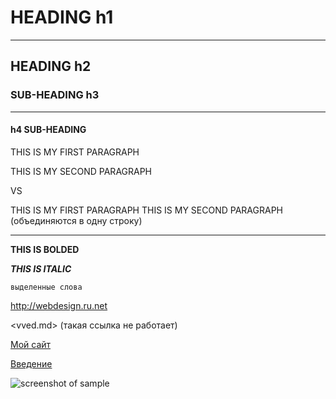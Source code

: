 # HEADING h1 
***

## HEADING h2 

### SUB-HEADING h3 
***

#### h4 SUB-HEADING

THIS IS MY FIRST PARAGRAPH

THIS IS MY SECOND PARAGRAPH

VS

THIS IS MY FIRST PARAGRAPH
THIS IS MY SECOND PARAGRAPH
(объединяются в одну строку)

---

**THIS IS BOLDED**

***THIS IS ITALIC***

`выделенные слова`

<http://webdesign.ru.net>

<vved.md> (такая ссылка не работает)

[Мой сайт](http://webdesign.ru.net)

[Введение](vved.md)

![screenshot of sample](http://webdesign.ru.net/images/Heydon_min.jpg)
